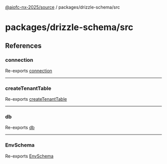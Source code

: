 [@aiofc-nx-2025/source](../../../index.md) / packages/drizzle-schema/src

# packages/drizzle-schema/src

## References

### connection

Re-exports [connection](lib/db/index.md#connection)

***

### createTenantTable

Re-exports [createTenantTable](lib/base.schema/index.md#createtenanttable)

***

### db

Re-exports [db](lib/db/index.md#db-1)

***

### EnvSchema

Re-exports [EnvSchema](lib/env/index.md#envschema)
